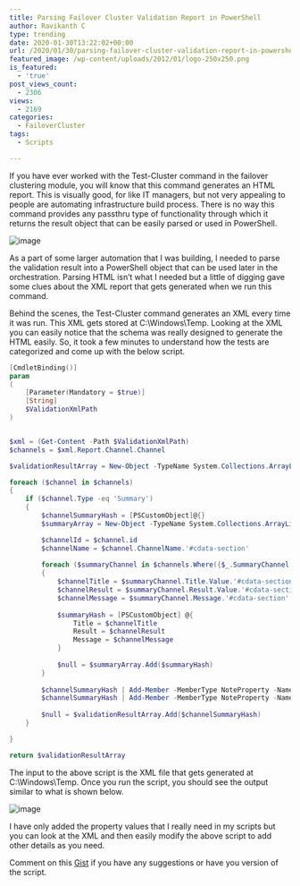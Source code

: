 ```yaml
---
title: Parsing Failover Cluster Validation Report in PowerShell
author: Ravikanth C
type: trending
date: 2020-01-30T13:22:02+00:00
url: /2020/01/30/parsing-failover-cluster-validation-report-in-powershell/
featured_image: /wp-content/uploads/2012/01/logo-250x250.png
is_featured:
  - 'true'
post_views_count:
  - 2306
views:
  - 2169
categories:
  - FailoverCluster
tags:
  - Scripts

---
```

If you have ever worked with the Test-Cluster command in the failover clustering module, you will know that this command generates an HTML report. This is visually good, for like IT managers, but not very appealing to people are automating infrastructure build process. There is no way this command provides any passthru type of functionality through which it returns the result object that can be easily parsed or used in PowerShell.

![image](/images/failover1.png)

As a part of some larger automation that I was building, I needed to parse the validation result into a PowerShell object that can be used later in the orchestration. Parsing HTML isn&#8217;t what I needed but a little of digging gave some clues about the XML report that gets generated when we run this command.

Behind the scenes, the Test-Cluster command generates an XML every time it was run. This XML gets stored at C:\Windows\Temp. Looking at the XML you can easily notice that the schema was really designed to generate the HTML easily. So, it took a few minutes to understand how the tests are categorized and come up with the below script.

```powershell
[CmdletBinding()]
param
(
    [Parameter(Mandatory = $true)]
    [String]
    $ValidationXmlPath
)


$xml = (Get-Content -Path $ValidationXmlPath)
$channels = $xml.Report.Channel.Channel

$validationResultArray = New-Object -TypeName System.Collections.ArrayList

foreach ($channel in $channels)
{
    if ($channel.Type -eq 'Summary')
    {
        $channelSummaryHash = [PSCustomObject]@{}
        $summaryArray = New-Object -TypeName System.Collections.ArrayList

        $channelId = $channel.id
        $channelName = $channel.ChannelName.'#cdata-section'        
        
        foreach ($summaryChannel in $channels.Where({$_.SummaryChannel.Value.'#cdata-section' -eq $channelId}))
        {
            $channelTitle = $summaryChannel.Title.Value.'#cdata-section'
            $channelResult = $summaryChannel.Result.Value.'#cdata-section'
            $channelMessage = $summaryChannel.Message.'#cdata-section'
    
            $summaryHash = [PSCustomObject] @{
                Title = $channelTitle
                Result = $channelResult
                Message = $channelMessage
            }
    
            $null = $summaryArray.Add($summaryHash)
        }
    
        $channelSummaryHash | Add-Member -MemberType NoteProperty -Name Category -Value $channelName
        $channelSummaryHash | Add-Member -MemberType NoteProperty -Name Results -Value $summaryArray
    
        $null = $validationResultArray.Add($channelSummaryHash)
    }

}

return $validationResultArray
```

The input to the above script is the XML file that gets generated at C:\Windows\Temp. Once you run the script, you should see the output similar to what is shown below.

![image](/images/failover2.png)

I have only added the property values that I really need in my scripts but you can look at the XML and then easily modify the above script to add other details as you need. 

Comment on this [Gist](https://gist.github.com/rchaganti/b4fc88f1615c6810b2c46b647ae4fe96) if you have any suggestions or have you version of the script.
